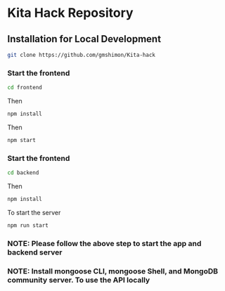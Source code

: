 # Kita Hack Repository 

## Installation for Local Development

```bash
git clone https://github.com/gmshimon/Kita-hack
```
### Start the frontend 

```bash
cd frontend
```

Then 

```bash
npm install
```

Then

```bash
npm start
```

### Start the frontend 

```bash
cd backend
```

Then

```bash
npm install
```

To start the server

```bash
npm run start
```

### NOTE: Please follow the above step to start the app and backend server
### NOTE: Install mongoose CLI, mongoose Shell, and MongoDB community server. To use the API locally
